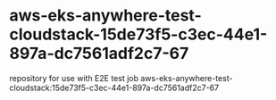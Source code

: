 # aws-eks-anywhere-test-cloudstack-15de73f5-c3ec-44e1-897a-dc7561adf2c7-67
repository for use with E2E test job aws-eks-anywhere-test-cloudstack:15de73f5-c3ec-44e1-897a-dc7561adf2c7-67
